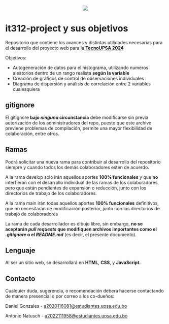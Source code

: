 <br />
<div align ="center">
  <a href="https://virtual.upsa.edu.bo/">
    <img src ="https://virtual.upsa.edu.bo/pluginfile.php/1/theme_lambda/logo/1708129513/logo%20UPSA-universidad-03.png">
  </a>
</div>

# it312-project y sus objetivos
Repositorio que contiene los avances y distintas utilidades necesarias para el desarrollo del proyecto web para la <a href="https://intra.upsa.edu.bo/">**TecnoUPSA 2024**</a> 

Objetivos:
* Autogeneración de datos para el histograma, utilizando numeros aleatorios dentro de un rango realista **según la variable**
* Creación de gráficos de control de observaciones individuales
* Diagrama de dispersión y análisis de correlación entre 2 variables cualesquiera


## gitignore
El gitignore **bajo _ninguna_ circunstancia** debe modificarse sin previa autorización de los administradores del repo,
puesto que este archivo previene problemas de compilación, permite una mayor flexibilidad de colaboración,
entre otros.

## Ramas 
Podrá solicitar una nueva rama para contribuir al desarrollo del repositorio siempre
y cuando todos los demás colaboradores estén de acuerdo.

A la rama develop solo irán aquellos aportes **100% funcionales** y que **no** interfieran con el desarrollo
individual de las ramas de los colaboradores, pero que están pendientes de expansión o reducción, junto
con los directorios de trabajo de los colaboradores.

A la rama main irán todas aquellos aportes **100% funcionales** definitivos, que no necesitarán de 
modificación posterior, junto con los directorios de trabajo de colaboradores

La rama de cada desarrollador es dibujo libre, sin embargo, **no se aceptarán _pull requests_ que modifiquen
archivos importantes como el _.gitignore_ o el _README.md_** (es decir, el presente documento).


## Lenguaje
Al ser un sitio web, se desarrollará en **HTML**, **CSS**, y **JavaScript.**

## Contacto
Cualquier duda, sugerencia, o recomendación deberá hacerse contactando de manera presencial o por correo
a los co-dueños:

Daniel Gonzales - a2020116081@estudiantes.upsa.edu.bo

Antonio Natusch - a2022111958@estudiantes.upsa.edu.bo

